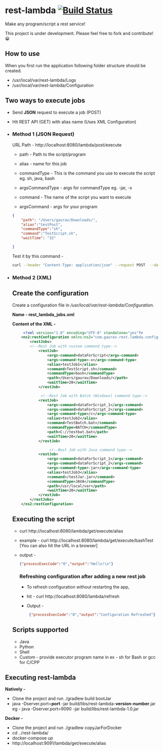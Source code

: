 # rest-lambda [![Build Status](https://travis-ci.org/gauravat16/rest-lambda.svg?branch=master)](https://travis-ci.org/gauravat16/rest-lambda)

Make any program/script a rest service!

This project is under development. Please feel free to fork and contribute! 😀


## How to use

When you first run the application following folder structure should be created. 

* /usr/local/var/rest-lambda/Logs
* /usr/local/var/rest-lambda/Configuration

## Two ways to execute jobs

* Send **JSON** request to execute a job (POST)
* Hit REST API (GET) with alias name (Uses XML Configuration)

* ### Method 1 (JSON Request)

  URL Path - http://localhost:8080/lambda/post/execute

  * path - Path to the script/program

  * alias - name for this job

  * commandType - This is the command you use to execute the script eg. sh, java, bash

  * argsCommandType - args for commandType eg. -jar, -x

  * command - The name of the script you want to execute

  * argsCommand -  args for your program


  ```json
  {
      "path": "/Users/gaurav/Downloads/",
      "alias":"testPost",
      "commandType":"sh",
      "command":"TestScript.sh",
      "waitTime": "32"
  
  }
  ```

  Test it by this command - 

  ```bash
  curl --header "Content-Type: application/json" --request POST  --data '{"path": "/Users/gaurav/Downloads/", "alias":"testPost", "commandType":"sh", "command":"TestScript.sh", "waitTime": "32"}' http://localhost:8080/lambda/post/execute
  
  ```

* ### Method 2 (XML)

  ## Create the configuration

  Create a configuration file in _/usr/local/var/rest-lambda/Configuration_.

  **Name - rest_lambda_jobs.xml**

  **Content of the XML -** 

  ```xml
       <?xml version="1.0" encoding="UTF-8" standalone="yes"?>
      <ns2:restConfiguration xmlns:ns2="com.gaurav.rest.lambda.configuration">
          <restJobs>
          <!--Rest Job with custom command type-->
              <restJob>
                  <args-command>dataForScript</args-command>
                  <args-command-type>-x</args-command-type>
                  <alias>testJob1</alias>
                  <command>TestScript.sh</command>
                  <commandType>bash</commandType>
                  <path>/Users/gaurav/Downloads/</path>
                  <waitTime>20</waitTime>
              </restJob>

               <!--Rest Job with Batch (Windows) command type-->
              <restJob>
                  <args-command>dataForScript_1</args-command>
                  <args-command>dataForScript_2</args-command>
                  <args-command-type>/c</args-command-type>
                  <alias>testJob2</alias>
                  <command>TestBatch.bat</command>
                  <commandType>BATCH</commandType>
                  <path>C://testbat.bat</path>
                  <waitTime>20</waitTime>
              </restJob>

                   <!--Rest Job with Java command type-->
              <restJob>
                  <args-command>dataForScript_1</args-command>
                  <args-command>dataForScript_2</args-command>
                  <args-command-type>-jar</args-command-type>
                  <alias>testJob3</alias>
                  <command>/testJar.jar</command>
                  <commandType>JAVA</commandType>
                  <path>/usr/local/var</path>
                  <waitTime>20</waitTime>
              </restJob>
          </restJobs>
      </ns2:restConfiguration>
  ```



  ## Executing the script

  * curl http://localhost:8080/lambda/get/execute/alias 

  * example - curl http://localhost:8080/lambda/get/execute/bashTest
    [You can also hit the URL in a browser]

  * output - 

      ```json
      {"processExecCode":"0","output":"Hello!\n"}
      ```

      ### Refreshing configuration after adding a new rest job
      * To refresh configuration without restarting the app,

      * hit - curl http://localhost:8080/lambda/refresh 

      * Output -

        ```json
         {"processExecCode":"0","output":"Configuration Refreshed"}
        ```


  ## Scripts supported

  * Java
  * Python
  * Shell
  * Custom - provide executor program name in <commandType></commandType> ex - sh for Bash or gcc for C/CPP



## Executing rest-lambda
 **Natively -** 
 * Clone the project and run ./gradlew build bootJar
 * java -Dserver.port=**port** -jar build/libs/rest-lambda-**version-number**.jar 
 eg - java -Dserver.port=9090 -jar build/libs/rest-lambda-1.0.jar 
 
 **Docker -** 
  * Clone the project and run ./gradlew copyJarForDocker
  * cd ../rest-lambda/
  * docker-compose up
  * http://localhost:9091/lambda/get/execute/alias

